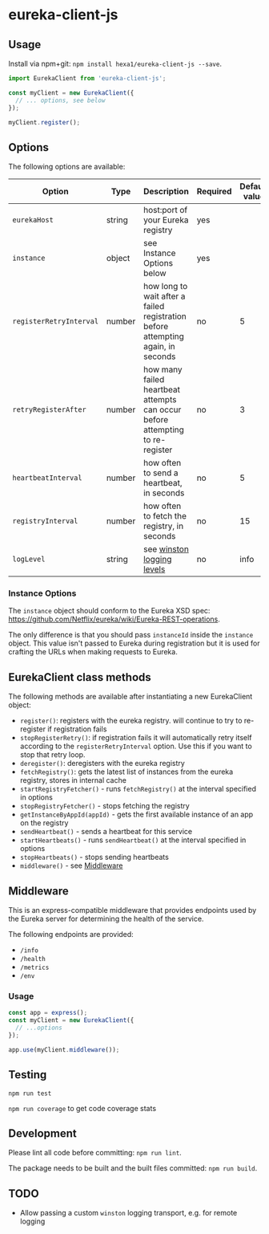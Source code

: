 # eureka-client-js

## Usage
Install via npm+git: `npm install hexa1/eureka-client-js --save`.

```js
import EurekaClient from 'eureka-client-js';

const myClient = new EurekaClient({
  // ... options, see below
});

myClient.register();
```

## Options
The following options are available:

| Option | Type | Description | Required | Default value |
|--------|------|-------------|----------|---------------|
| `eurekaHost` | string | host:port of your Eureka registry | yes |  |
| `instance`| object | see Instance Options below | yes | |
| `registerRetryInterval` | number | how long to wait after a failed registration before attempting again, in seconds | no | 5 |
| `retryRegisterAfter` | number | how many failed heartbeat attempts can occur before attempting to re-register | no | 3 |
| `heartbeatInterval` | number | how often to send a heartbeat, in seconds | no | 5 |
| `registryInterval` | number | how often to fetch the registry, in seconds | no | 15 |
| `logLevel` | string | see [winston logging levels](https://www.npmjs.com/package/winston#logging-levels) | no | info |

### Instance Options
The `instance` object should conform to the Eureka XSD spec: https://github.com/Netflix/eureka/wiki/Eureka-REST-operations.

The only difference is that you should pass `instanceId` inside the `instance` object. This value isn't passed to Eureka during registration but it is used for crafting the URLs when making requests to Eureka.

## EurekaClient class methods
The following methods are available after instantiating a new EurekaClient object:

  - `register()`: registers with the eureka registry. will continue to try to re-register if registration fails
  - `stopRegisterRetry()`: if registration fails it will automatically retry itself according to the `registerRetryInterval` option. Use this if you want to stop that retry loop.
  - `deregister()`: deregisters with the eureka registry
  - `fetchRegistry()`: gets the latest list of instances from the eureka registry, stores in internal cache
  - `startRegistryFetcher()` - runs `fetchRegistry()` at the interval specified in options
  - `stopRegistryFetcher()` - stops fetching the registry
  - `getInstanceByAppId(appId)` - gets the first available instance of an app on the registry
  - `sendHeartbeat()` - sends a heartbeat for this service
  - `startHeartbeats()` - runs `sendHeartbeat()` at the interval specified in options
  - `stopHeartbeats()` - stops sending heartbeats
  - `middleware()` - see [Middleware](#Middleware)

## Middleware
This is an express-compatible middleware that provides endpoints used by the Eureka server for determining the health of the service.

The following endpoints are provided:
  - `/info`
  - `/health`
  - `/metrics`
  - `/env`

### Usage
```js
const app = express();
const myClient = new EurekaClient({
  // ...options
});

app.use(myClient.middleware());
```

## Testing

`npm run test`

`npm run coverage` to get code coverage stats

## Development

Please lint all code before committing: `npm run lint`.

The package needs to be built and the built files committed: `npm run build`.

## TODO
  - Allow passing a custom `winston` logging transport, e.g. for remote logging
